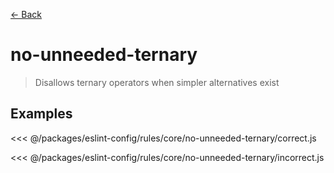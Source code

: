 [&#x2190; Back](./)
# no-unneeded-ternary <badge text="warn" type="warn" vertical="middle"/>

> Disallows ternary operators when simpler alternatives exist


## Examples

<code-highlight>
 
<div slot="correct">

<<< @/packages/eslint-config/rules/core/no-unneeded-ternary/correct.js

</div>

 
<div slot="incorrect">

<<< @/packages/eslint-config/rules/core/no-unneeded-ternary/incorrect.js

</div>

 
</code-highlight>


